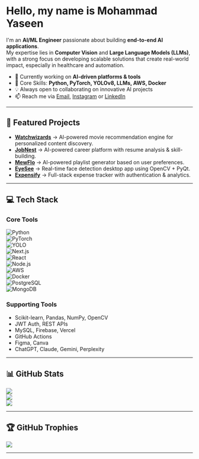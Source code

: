 # Hello, my name is Mohammad Yaseen 

I'm an **AI/ML Engineer** passionate about building **end-to-end AI applications**.  
My expertise lies in **Computer Vision** and **Large Language Models (LLMs)**, with a strong focus on developing scalable solutions that create real-world impact, especially in healthcare and automation.  

- 🔭 Currently working on **AI-driven platforms & tools**  
- 🧠 Core Skills: **Python, PyTorch, YOLOv8, LLMs, AWS, Docker**  
- 💡 Always open to collaborating on innovative AI projects  
- 📫 Reach me via [Email](mailto:yaseenabdulaziz18@gmail.com), [Instagram](https://www.instagram.com/yaleftonseen/) or [LinkedIn](https://www.linkedin.com/in/mohammad-yaseen-abdul-aziz/)  

---

## 🚀 Featured Projects  

- **[Watchwizards](https://github.com/yaseenscodemuseum/Watchwizards)** → AI-powered movie recommendation engine for personalized content discovery.  
- **[JobNest](https://github.com/yaseenscodemuseum/JobNest)** → AI-powered career platform with resume analysis & skill-building.  
- **[MewFlo](https://github.com/yaseenscodemuseum/MewFlo)** → AI-powered playlist generator based on user preferences.  
- **[EyeSee](https://github.com/yaseenscodemuseum/EyeSee)** → Real-time face detection desktop app using OpenCV + PyQt.  
- **[Expensify](https://github.com/yaseenscodemuseum/Expensify)** → Full-stack expense tracker with authentication & analytics.  

---

## 💻 Tech Stack  

### Core Tools  
![Python](https://img.shields.io/badge/Python-3776AB?style=for-the-badge&logo=python&logoColor=white)  
![PyTorch](https://img.shields.io/badge/PyTorch-EE4C2C?style=for-the-badge&logo=pytorch&logoColor=white)  
![YOLO](https://img.shields.io/badge/YOLOv8-00FFFF?style=for-the-badge&logo=opencv&logoColor=black)  
![Next.js](https://img.shields.io/badge/Next.js-000000?style=for-the-badge&logo=nextdotjs&logoColor=white)  
![React](https://img.shields.io/badge/React-20232A?style=for-the-badge&logo=react&logoColor=61DAFB)  
![Node.js](https://img.shields.io/badge/Node.js-6DA55F?style=for-the-badge&logo=node.js&logoColor=white)  
![AWS](https://img.shields.io/badge/AWS-232F3E?style=for-the-badge&logo=amazon-aws&logoColor=white)  
![Docker](https://img.shields.io/badge/Docker-2496ED?style=for-the-badge&logo=docker&logoColor=white)  
![PostgreSQL](https://img.shields.io/badge/PostgreSQL-316192?style=for-the-badge&logo=postgresql&logoColor=white)  
![MongoDB](https://img.shields.io/badge/MongoDB-4EA94B?style=for-the-badge&logo=mongodb&logoColor=white)  

### Supporting Tools  
- Scikit-learn, Pandas, NumPy, OpenCV  
- JWT Auth, REST APIs  
- MySQL, Firebase, Vercel  
- GitHub Actions
- Figma, Canva
- ChatGPT, Claude, Gemini, Perplexity

---

## 📊 GitHub Stats  

![](https://github-readme-stats.vercel.app/api?username=yaseenscodemuseum&show_icons=true&theme=blue_navy&hide_border=false)  
![](https://nirzak-streak-stats.vercel.app/?user=yaseenscodemuseum&theme=blue_navy&hide_border=false)  
![](https://github-readme-stats.vercel.app/api/top-langs/?username=yaseenscodemuseum&theme=blue_navy&hide_border=false&layout=compact)  

---

## 🏆 GitHub Trophies  
![](https://github-profile-trophy.vercel.app/?username=yaseenscodemuseum&theme=radical&no-frame=false&no-bg=true&margin-w=4)  

---
